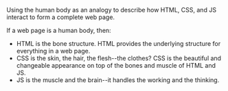 
Using the human body as an analogy to describe how HTML, CSS, and JS interact to form a complete web page.

If a web page is a human body, then:
* HTML is the bone structure. HTML provides the underlying structure for everything in a web page.
* CSS is the skin, the hair, the flesh--the clothes? CSS is the beautiful and changeable appearance on top of the bones and muscle of HTML and JS.
* JS is the muscle and the brain--it handles the working and the thinking.

